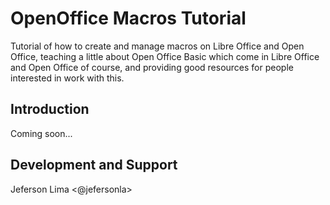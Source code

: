 # OpenOffice Macros Tutorial
Tutorial of how to create and manage macros on Libre Office and Open Office, teaching a little about Open Office Basic which come in Libre Office and Open Office of course, and providing good resources for people interested in work with this.

## Introduction

Coming soon...

## Development and Support

Jeferson Lima <@jefersonla>
